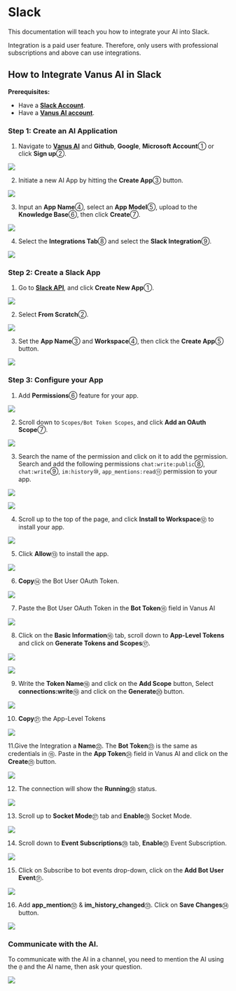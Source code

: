 # Slack

This documentation will teach you how to integrate your AI into Slack.

Integration is a paid user feature. Therefore, only users with professional subscriptions and above can use integrations.

## How to Integrate Vanus AI in Slack

**Prerequisites:**

- Have a **[Slack Account](https://slack.com)**.
- Have a **[Vanus AI account](https://ai.vanus.ai)**.

### Step 1: Create an AI Application
1. Navigate to **[Vanus AI](https://ai.vanus.ai)** and **Github**, **Google**, **Microsoft Account**① or click **Sign up**②.

![](images/integration_slack_1.webp)

2. Initiate a new AI App by hitting the **Create App**③ button.

![](images/integration_slack_2.webp)

3. Input an **App Name**④, select an **App Model**⑤, upload to the **Knowledge Base**⑥, then click **Create**⑦.

![](images/integration_slack_3.webp)

4. Select the **Integrations Tab**⑧ and select the **Slack Integration**⑨.

![](images/integration_slack_4.webp)


### Step 2: Create a Slack App

1. Go to **[Slack API](https://api.slack.com/apps)**, and click **Create New App**①.

![](images/integration_slack_5.webp)

2. Select **From Scratch**②.

![](images/integration_slack_6.webp)

3. Set the **App Name**③ and **Workspace**④, then click the **Create App**⑤ button.

![](images/integration_slack_7.webp)

### Step 3: Configure your App

1. Add **Permissions**⑥ feature for your app.

![](images/integration_slack_8.webp)

2. Scroll down to `Scopes/Bot Token Scopes`, and click **Add an OAuth Scope**⑦.

![](images/integration_slack_9.webp)

3. Search the name of the permission and click on it to add the permission. Search and add the following permissions `chat:write:public`⑧, `chat:write`⑨, `im:history`⑩, `app_mentions:read`⑪ permission to your app.

![](images/integration_slack_27.webp)

![](images/integration_slack_10.webp)

4. Scroll up to the top of the page, and click **Install to Workspace**⑫ to install your app.

![](images/integration_slack_11.webp)

5. Click **Allow**⑬ to install the app.

![](images/integration_slack_12.webp)

6. **Copy**⑭ the Bot User OAuth Token.

![](images/integration_slack_13.webp)

7. Paste the Bot User OAuth Token in the **Bot Token**⑮ field in Vanus AI

![](images/integration_slack_14.webp)

8. Click on the **Basic Information**⑯ tab, scroll down to **App-Level Tokens** and click on **Generate Tokens and Scopes**⑰.

![](images/integration_slack_26.webp)

![](images/integration_slack_15.webp)

9. Write the **Token Name**⑱ and click on the **Add Scope** button, Select **connections:write**⑲ and click on the **Generate**⑳ button.

![](images/integration_slack_17.webp)

10. **Copy**㉑ the App-Level Tokens 

![](images/integration_slack_18.webp)

11.Give the Integration a **Name**㉒. The **Bot Token**㉓ is the same as credentials in ⑮. Paste in the **App Token**㉔ field in Vanus AI and click on the **Create**㉕ button.

![](images/integration_slack_19.webp)

12. The connection will show the **Running**㉖ status.

![](images/integration_slack_20.webp)

13. Scroll up to **Socket Mode**㉗ tab and **Enable**㉘ Socket Mode.

![](images/integration_slack_21.webp)

14. Scroll down to **Event Subscriptions**㉙ tab, **Enable**㉚ Event Subscription.

![](images/integration_slack_22.webp)

15. Click on Subscribe to bot events drop-down, click on the **Add Bot User Event**㉛.

![](images/integration_slack_23.webp)

16. Add **app_mention**㉜ & **im_history_changed**㉝. Click on **Save Changes**㉞ button.

![](images/integration_slack_24.webp)


### Communicate with the AI.

To communicate with the AI in a channel, you need to mention the AI using the `@` and the AI name, then ask your question.

![](images/integration_slack_25.webp)


